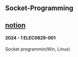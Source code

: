 ## Socket-Programming
[notion](https://scalloped-brownie-39c.notion.site/dbe19f2c07964554826a8da40d5d083d?pvs=74)
---
#### 2024 - 1 ELEC0829-001


Socket programmin(Win, Linux)
